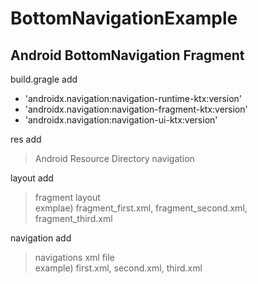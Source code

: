 # BottomNavigationExample

Android BottomNavigation Fragment
---------------------------------

build.gragle 
add 
- 'androidx.navigation:navigation-runtime-ktx:version'
- 'androidx.navigation:navigation-fragment-ktx:version'
- 'androidx.navigation:navigation-ui-ktx:version'


res add
>Android Resource Directory 
>navigation


layout add
>fragment layout  
exmplae) fragment_first.xml, fragment_second.xml, fragment_third.xml  
  
navigation add
>navigations xml file  
example) first.xml, second.xml, third.xml
